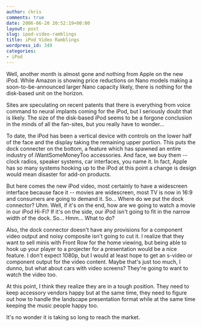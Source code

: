 ```yaml
---
author: chris
comments: true
date: 2006-06-20 20:52:19+00:00
layout: post
slug: ipod-video-ramblings
title: iPod Video Ramblings
wordpress_id: 349
categories:
- iPod
---
```


Well, another month is almost gone and nothing from Apple on the new iPod. While Amazon is showing price reductions on Nano models making a soon-to-be-announced larger Nano capacity likely, there is nothing for the disk-based unit on the horizon.

Sites are speculating on recent patents that there is everything from voice command to neural implants coming for the iPod, but I seriously doubt that is likely. The size of the disk-based iPod seems to be a forgone conclusion in the minds of all the fan-sites, but you really have to wonder...

To date, the iPod has been a vertical device with controls on the lower half of the face and the display taking the remaining upper portion. This puts the dock connecter on the bottom, a feature which has spawned an entire industry of iWantSomeMoneyToo accessories. And face, we buy them -- clock radios, speaker systems, car interfaces, you name it. In fact, Apple has so many systems hooking up to the iPod at this point a change is design would mean disaster for add-on products.

But here comes the new iPod video, most certainly to have a widescreen interface because face it -- movies are widescreen, most TV is now in 16:9 and consumers are going to demand it. So... Where do we put the dock connector? Uhm. Well, if it's on the end, how are we going to watch a movie in our iPod Hi-Fi? If it's on the side, our iPod isn't going to fit in the narrow width of the dock. So... Hmm... What to do?

Also, the dock connector doesn't have any provisions for a component video output and noisy composite isn't going to cut it. I realize that they want to sell minis with Front Row for the home viewing, but being able to hook up your player to a projecter for a presentation would be a nice feature. I don't expect 1080p, but I would at least hope to get an s-video or component output for the video content. Maybe that's just too much, I dunno, but what about cars with video screens? They're going to want to watch the video too.

At this point, I think they realize they are in a tough position. They need to keep accessory vendors happy but at the same time, they need to figure out how to handle the landscape presentation format while at the same time keeping the music people happy too.

It's no wonder it is taking so long to reach the market.
